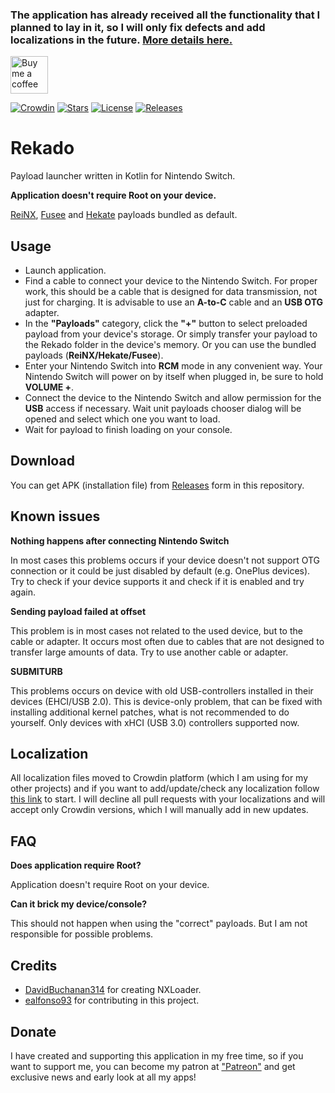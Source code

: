 ### The application has already received all the functionality that I planned to lay in it, so I will only fix defects and add localizations in the future. [More details here.](https://pavelrekun.dev/blog/news_25.08.2020/)


<a href="https://www.buymeacoffee.com/pavelrekun" target="_blank"><img src="https://i.imgur.com/yAojiF0.png" alt="Buy me a coffee" height="60"></a>

[![Crowdin](https://badges.crowdin.net/rekado/localized.svg)](https://crowdin.com/project/rekado) [![Stars](https://img.shields.io/github/stars/MenosGrante/Rekado)](https://github.com/MenosGrante/Rekado/stargazers) [![License](https://img.shields.io/github/license/MenosGrante/Rekado)](https://github.com/MenosGrante/Rekado/blob/master/LICENSE) [![Releases](https://img.shields.io/github/downloads/MenosGrante/Rekado/total.svg)](https://github.com/MenosGrante/Rekado/releases/latest)

# Rekado
Payload launcher written in Kotlin for Nintendo Switch.

**Application doesn't require Root on your device.**

[ReiNX](https://reinx.guide/), [Fusee](https://github.com/Atmosphere-NX/Atmosphere) and [Hekate](https://github.com/CTCaer/hekate) payloads bundled as default.

## Usage
* Launch application.
* Find a cable to connect your device to the Nintendo Switch. For proper work, this should be a cable that is designed for data transmission, not just for charging. It is advisable to use an **A-to-C** cable and an **USB OTG** adapter.
* In the **"Payloads"** category, click the **"+"** button to select preloaded payload from your device's storage. Or simply transfer your payload to the Rekado folder in the device's memory. Or you can use the bundled payloads (**ReiNX/Hekate/Fusee**).
* Enter your Nintendo Switch into **RCM** mode in any convenient way. Your Nintendo Switch will power on by itself when plugged in, be sure to hold **VOLUME +**.
* Connect the device to the Nintendo Switch and allow permission for the **USB** access if necessary. Wait unit payloads chooser dialog will be opened and select which one you want to load.
* Wait for payload to finish loading on your console.

## Download
You can get APK (installation file) from [Releases](https://github.com/MenosGrante/Rekado/releases) form in this repository.

## Known issues
**Nothing happens after connecting Nintendo Switch**

In most cases this problems occurs if your device doesn't not support OTG connection or it could be just disabled by default (e.g. OnePlus devices). Try to check if your device supports it and check if it is enabled and try again.

**Sending payload failed at offset**

This problem is in most cases not related to the used device, but to the cable or adapter. It occurs most often due to cables that are not designed to transfer large amounts of data. Try to use another cable or adapter.

**SUBMITURB**

This problems occurs on device with old USB-controllers installed in their devices (EHCI/USB 2.0). This is device-only problem, that can be fixed with installing additional kernel patches, what is not recommended to do yourself. Only devices with xHCI (USB 3.0) controllers supported now.

## Localization
All localization files moved to Crowdin platform (which I am using for my other projects) and if you want to add/update/check any localization follow [this link](https://crowdin.com/project/rekado) to start. I will decline all pull requests with your localizations and will accept only Crowdin versions, which I will manually add in new updates.

## FAQ
**Does application require Root?**

Application doesn't require Root on your device.

**Can it brick my device/console?**

This should not happen when using the "correct" payloads. But I am not responsible for possible problems.

## Credits
* [DavidBuchanan314](https://github.com/DavidBuchanan314) for creating NXLoader.
* [ealfonso93](https://github.com/ealfonso93) for contributing in this project.

## Donate
I have created and supporting this application in my free time, so if you want to support me, you can become my patron at <a href="https://www.patreon.com/bePatron?u=29011893" target="_blank">"Patreon"</a> and get exclusive news and early look at all my apps!
